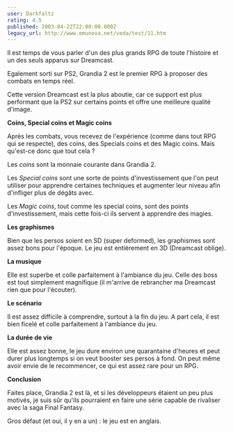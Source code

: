 ```yaml
---
user: Darkfaltz
rating: 4.5
published: 2003-04-22T22:00:00.000Z
legacy_url: http://www.emunova.net/veda/test/11.htm
---
```

Il est temps de vous parler d'un des plus grands RPG de toute l'histoire et un des seuls apparus sur Dreamcast.  

  

Egalement sorti sur PS2, Grandia 2 est le premier RPG à proposer des combats en temps réel.  

Cette version Dreamcast est la plus aboutie, car ce support est plus performant que la PS2 sur certains points et offre une meilleure qualité d'image.  

  

**Coins, Special coins et Magic coins**  

Après les combats, vous recevez de l'expérience (comme dans tout RPG qui se respecte), des coins, des Specials coins et des Magic coins. Mais qu'est-ce donc que tout cela ?  

Les _coins_ sont la monnaie courante dans Grandia 2\.  

Les _Special coins_ sont une sorte de points d'investissement que l'on peut utiliser pour apprendre certaines techniques et augmenter leur niveau afin d'infliger plus de dégâts avec.  

Les _Magic coins_, tout comme les special coins, sont des points d'investissement, mais cette fois-ci ils servent à apprendre des magies.  

  

**Les graphismes**  

Bien que les persos soient en SD (super deformed), les graphismes sont assez bons pour l'époque. Le jeu est entièrement en 3D (Dreamcast oblige).  

  

**La musique**  

Elle est superbe et colle parfaitement à l'ambiance du jeu. Celle des boss est tout simplement magnifique (il m'arrive de rebrancher ma Dreamcast rien que pour l'écouter).  

  

**Le scénario**  

Il est assez difficile à comprendre, surtout à la fin du jeu. A part cela, il est bien ficelé et colle parfaitement à l'ambiance du jeu.  

  

**La durée de vie**  

Elle est assez bonne, le jeu dure environ une quarantaine d'heures et peut durer plus longtemps si on veut booster ses persos à fond. On peut même avoir envie de le recommencer, ce qui est assez rare pour un RPG.  

  

**Conclusion**  

Faites place, Grandia 2 est là, et si les développeurs étaient un peu plus motivés, je suis sûr qu'ils pourraient en faire une série capable de rivaliser avec la saga Final Fantasy.  

Gros défaut (et oui, il y en a un) : le jeu est en anglais.